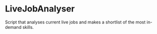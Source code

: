 # LiveJobAnalyser

Script that analyses current live jobs and makes a shortlist of the most in-demand skills.
